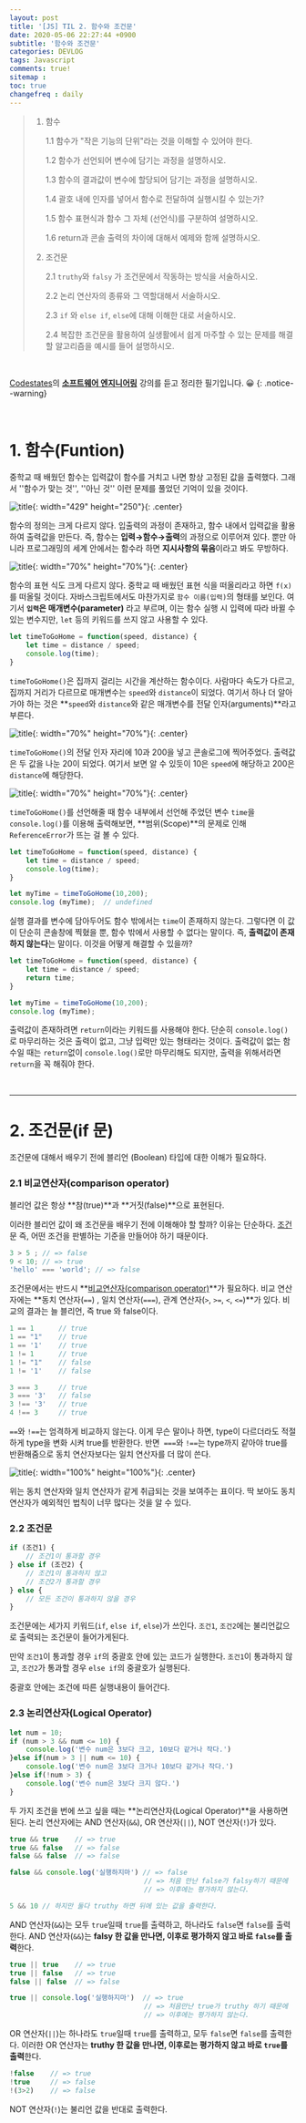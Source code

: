 ```yaml
---
layout: post
title: '[JS] TIL 2. 함수와 조건문'
date: 2020-05-06 22:27:44 +0900
subtitle: '함수와 조건문'
categories: DEVLOG
tags: Javascript
comments: true!
sitemap :
toc: true
changefreq : daily
---
```


> 1. 함수
>
>    1.1 함수가 "작은 기능의 단위"라는 것을 이해할 수 있어야 한다.
>    
>    1.2 함수가 선언되어 변수에 담기는 과정을 설명하시오.
>    
>    1.3 함수의 결과값이 변수에 할당되어 담기는 과정을 설명하시오.
>    
>    1.4 괄호 내에 인자를 넣어서 함수로 전달하여 실행시킬 수 있는가?
>    
>    1.5 함수 표현식과 함수 그 자체 (선언식)를 구분하여 설명하시오.
>    
>    1.6 return과 콘솔 출력의 차이에 대해서 예제와 함께 설명하시오.
>    
> 2. 조건문
>
>    2.1 `truthy`와 `falsy` 가 조건문에서 작동하는 방식을 서술하시오.
>
>    2.2 논리 연산자의 종류와 그 역할대해서 서술하시오.
>
>    2.3 `if` 와 `else if`, `else`에 대해 이해한 대로 서술하시오.
>
>    2.4 복잡한 조건문을 활용하여 실생활에서 쉽게 마주할 수 있는 문제를 해결할 알고리즘을 예시를 들어 설명하시오.

<br>

[Codestates](https://codestates.com/)의 **[소프트웨어 엔지니어링](https://codestates.com/course/software-engineering)** 강의를 듣고 정리한 필기입니다. 😀 
{: .notice--warning}

<br>


# 1. 함수(Funtion)

중학교 때 배웠던 함수는 입력값이 함수를 거치고 나면 항상 고정된 값을 출력했다. 그래서 ''함수가 맞는 것'', ''아닌 것'' 이런 문제를 풀었던 기억이 있을 것이다. 

![title](/assets/img/JS-TIL/TIL2/2020-05-06-TIL2-1.png){: width="429" height="250"}{: .center}

함수의 정의는 크게 다르지 않다. 입출력의 과정이 존재하고, 함수 내에서 입력값을 활용하여 출력값을 만든다. 즉, 함수는 **입력→함수→출력**의 과정으로 이루어져 있다. 뿐만 아니라 프로그래밍의 세계 안에서는 함수라 하면 **지시사항의 묶음**이라고 봐도 무방하다. 

![title](/assets/img/JS-TIL/TIL2/2020-05-06-TIL2-2.png){: width="70%" height="70%"}{: .center}

함수의 표현 식도 크게 다르지 않다. 중학교 때 배웠던 표현 식을 떠올리라고 하면 `f(x)`를 떠올릴 것이다. 자바스크립트에서도 마찬가지로 `함수 이름(입력)`의 형태를 보인다. 여기서 **`입력`은 매개변수(parameter)** 라고 부르며, 이는 함수 실행 시 입력에 따라 바뀔 수 있는 변수지만, `let` 등의 키워드를 쓰지 않고 사용할 수 있다.

```js
let timeToGoHome = function(speed, distance) {
    let time = distance / speed;
    console.log(time);
}
```

`timeToGoHome()`은 집까지 걸리는 시간을 계산하는 함수이다. 사람마다 속도가 다르고, 집까지 거리가 다르므로 매개변수는 `speed`와 `distance`이 되었다. 여기서 하나 더 알아가야 하는 것은 **`speed`와 `distance`와 같은 매개변수를 전달 인자(arguments)**라고 부른다. 

![title](/assets/img/JS-TIL/TIL2/2020-05-06-TIL2-3.png){: width="70%" height="70%"}{: .center}

`timeToGoHome()`의 전달 인자 자리에 10과 200을 넣고 콘솔로그에 찍어주었다. 출력값은 두 값을 나눈 20이 되었다. 여기서 보면 알 수 있듯이 10은 `speed`에 해당하고 200은 `distance`에 해당한다.

![title](/assets/img/JS-TIL/TIL2/2020-05-06-TIL2-4.png){: width="70%" height="70%"}{: .center}

`timeToGoHome()`를 선언해줄 때 함수 내부에서 선언해 주었던 변수 `time`을 `console.log()`를 이용해 출력해보면, **범위(Scope)**의 문제로 인해 `ReferenceError`가 뜨는 걸 볼 수 있다. 



```js
let timeToGoHome = function(speed, distance) {
    let time = distance / speed;
    console.log(time);
}

let myTime = timeToGoHome(10,200);
console.log (myTime);  // undefined
```

실행 결과를 변수에 담아두어도 함수 밖에서는 `time`이 존재하지 않는다. 그렇다면 이 값이 단순히 콘솔창에 찍혔을 뿐, 함수 밖에서 사용할 수 없다는 말이다. 즉, **출력값이 존재하지 않는다**는 말이다. 이것을 어떻게 해결할 수 있을까?

```js
let timeToGoHome = function(speed, distance) {
    let time = distance / speed;
    return time;
}

let myTime = timeToGoHome(10,200);
console.log (myTime);
```

출력값이 존재하려면 `return`이라는 키워드를 사용해야 한다. 단순히 `console.log()` 로 마무리하는 것은 출력이 없고, 그냥 입력만 있는 형태라는 것이다. 출력값이 없는 함수일 때는 `return`없이 `console.log()`로만 마무리해도 되지만, 출력을 위해서라면 `return`을 꼭 해줘야 한다.

<br>

***

# 2. 조건문(if 문)

조건문에 대해서 배우기 전에 블리언 (Boolean) 타입에 대한 이해가 필요하다. 

###     2.1 비교연산자(comparison operator)

블리언 값은 항상 **참(true)**과 **거짓(false)**으로 표현된다. 

이러한 블리언 값이 왜 조건문을 배우기 전에 이해해야 할 할까? 이유는 단순하다. <u>조건</u>문 즉, 어떤 조건을 판별하는 기준을 만들어야 하기 때문이다. 

```js
3 > 5 ; // => false
9 < 10; // => true
'hello' === 'world'; // => false
```

조건문에서는 반드시 **<u>비교연산자(comparison operator)</u>**가 필요하다. 비교 연산자에는 **동치 연산자(`==`) , 일치 연산자(`===`), 관계 연산자(`>`, `>=`, `<`, `<=`)**가 있다. 비교의 결과는 늘 블리언, 즉 true 와 false이다.

```js
1 == 1      // true
1 == "1"    // true
1 == '1'    // true
1 != 1      // true
1 != "1"    // false
1 != '1'    // false

3 === 3     // true
3 === '3'   // false
3 !== '3'   // true
4 !== 3     // true
```

`==`와 `!==`는 엄격하게 비교하지 않는다. 이게 무슨 말이나 하면, type이 다르더라도 적절하게 type을 변화 시켜 true를 반환한다. 반면` ===`와 `!==`는 type까지 같아야 true를 반환해줌으로 동치 연산자보다는 일치 연산자를 더 많이 쓴다.

![title](/assets/img/JS-TIL/TIL2/2020-05-06-TIL2-5.png){: width="100%" height="100%"}{: .center}

위는 동치 연산자와 일치 연산자가 같게 취급되는 것을 보여주는 표이다. 딱 보아도 동치 연산자가 예외적인 법칙이 너무 많다는 것을 알 수 있다.

###      2.2 조건문

```js
if (조건1) {
    // 조건1이 통과할 경우
} else if (조건2) {
    // 조건1이 통과하지 않고
    // 조건2가 통과할 경우 
} else {
    // 모든 조건이 통과하지 않을 경우
}
```

조건문에는 세가지 키워드(`if`, `else if`, `else`)가 쓰인다. `조건1`, `조건2`에는 불리언값으로 출력되는 조건문이 들어가게된다. 

만약 `조건1`이 통과할 경우 `if`의 중괄호 안에 있는 코드가 실행한다. `조건1`이 통과하지 않고, `조건2`가 통과할 경우 `else if`의 중괄호가 실행된다. 

중괄호 안에는 조건에 따른 실행내용이 들어간다.

###     2.3 논리연산자(Logical Operator)

```js
let num = 10;
if (num > 3 && num <= 10) {
    console.log('변수 num은 3보다 크고, 10보다 같거나 작다.')
}else if(num > 3 || num <= 10) {
    console.log('변수 num은 3보다 크거나 10보다 같거나 작다.')
}else if(!num > 3) {
    console.log('변수 num은 3보다 크지 않다.')
}
```

두 가지 조건을 번에 쓰고 싶을 때는 **논리연산자(Logical Operator)**을 사용하면 된다. 논리 연산자에는 AND 연산자(`&&`), OR 연산자(`||`), NOT 연산자(`!`)가 있다.

```js
true && true    // => true
true && false   // => false
false && false  // => false

false && console.log('실행하지마') // => false
                                 // => 처음 만난 false가 falsy하기 때문에 
                                 // => 이후에는 평가하지 않는다.

5 && 10 // 하지만 둘다 truthy 하면 뒤에 있는 값을 출력한다.
```

AND 연산자(`&&`)는 모두 `true`일때 `true`를 출력하고, 하나라도 `false`면 `false`를 출력한다. AND 연산자(`&&`)는 **falsy 한 값을 만나면, 이후로 평가하지 않고 바로 `false`를 출력**한다.

```js
true || true    // => true
true || false   // => true
false || false  // => false

true || console.log('실행하지마')  // => true
                                 // => 처음만난 true가 truthy 하기 때문에 
                                 // => 이후에는 평가하지 않는다.
```

OR 연산자(`||`)는 하나라도 `true`일때 `true`를 출력하고, 모두 `false`면 `false`를 출력한다. 이러한 OR 연산자는 **truthy 한 값을 만나면, 이후로는 평가하지 않고 바로 `true`를 출력**한다.

```js
!false    // => true
!true     // => false
!(3>2)    // => false
```

 NOT 연산자(`!`)는 불리언 값을 반대로 출력한다.

